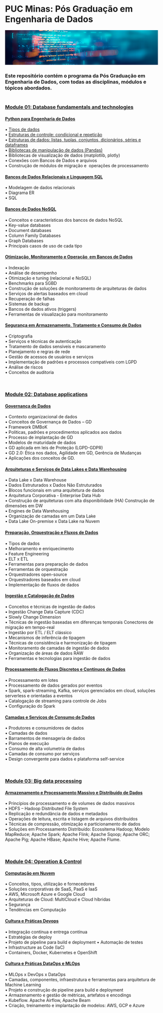# **PUC Minas: Pós Graduação em Engenharia de Dados**

<p align="center">
    <img src="https://github.com/Adrianogvs/014-Pos-Graduacao-Engenharia-de-Dados/blob/main/image/informatica-e-tecnologia3.png" alt="Exemplo de imagem">
</p>



### **Este repositório contém o programa da Pós Graduação em Engenharia de Dados, com todas as disciplinas, módulos e tópicos abordados.**<br></br>

<p></p>
<p></p>
<p></p>

### **[Module 01: Database fundamentals and technologies](https://github.com/Adrianogvs/014-Pos-Graduacao-Engenharia-de-Dados/tree/main/repos/Module%2001%20%20Database%20fundamentals%20and%20technologies)**
####	[Python para Engenharia de Dados](https://github.com/Adrianogvs/014-Pos-Graduacao-Engenharia-de-Dados/tree/main/repos/Module%2001%20%20Database%20fundamentals%20and%20technologies/001-Python%20para%20Engenharia%20de%20Dados) <br> 
• 	[Tipos de dados](https://github.com/Adrianogvs/014-Pos-Graduacao-Engenharia-de-Dados/blob/main/repos/Module%2001%20%20Database%20fundamentals%20and%20technologies/001-Python%20para%20Engenharia%20de%20Dados/Unidade-1/001%20-%20Tipos%20de%20dados.ipynb)	<br>
• 	[Estruturas de controle: condicional e repetição](https://github.com/Adrianogvs/014-Pos-Graduacao-Engenharia-de-Dados/blob/main/repos/Module%2001%20%20Database%20fundamentals%20and%20technologies/001-Python%20para%20Engenharia%20de%20Dados/Unidade-1/002%20-%20Estruturas%20de%20controle%20condicional%20e%20repeti%C3%A7%C3%A3o.ipynb)	<br>
• 	[Estruturas de dados: listas, tuplas, conjuntos, dicionários, séries e dataframes](https://github.com/Adrianogvs/014-Pos-Graduacao-Engenharia-de-Dados/blob/main/repos/Module%2001%20%20Database%20fundamentals%20and%20technologies/001-Python%20para%20Engenharia%20de%20Dados/Unidade-3/001-%20Estrutura%20de%20Dados.ipynb)	<br>
• 	[Bibliotecas de manipulação de dados (Pandas)](https://github.com/Adrianogvs/014-Pos-Graduacao-Engenharia-de-Dados/blob/main/repos/Module%2001%20%20Database%20fundamentals%20and%20technologies/001-Python%20para%20Engenharia%20de%20Dados/Unidade-4/001-Bibliotecas%20de%20manipula%C3%A7%C3%A3o%20de%20dados%20(Pandas).ipynb)	<br>
• 	Bibliotecas de visualização de dados (matplotlib, plotly)	<br>
• 	Conexões com Bancos de Dados e arquivos	<br>
• 	Construção de módulos de migração e  operações de processamento	<br>
<p></p>

####	[Bancos de Dados Relacionais e Linguagem SQL](https://github.com/Adrianogvs/014-Pos-Graduacao-Engenharia-de-Dados/tree/main/repos/Module%2001%20%20Database%20fundamentals%20and%20technologies/002-Bancos%20de%20Dados%20Relacionais%20e%20Linguagem%20SQL)
• 	Modelagem de dados relacionais  	<br>
• 	Diagrama ER	<br>
• 	SQL	<br>
<p></p>

####	[Bancos de Dados NoSQL](https://github.com/Adrianogvs/014-Pos-Graduacao-Engenharia-de-Dados/tree/main/repos/Module%2001%20%20Database%20fundamentals%20and%20technologies/003-Bancos%20de%20Dados%20NoSQL)	<br>
• 	Conceitos e características dos bancos de dados NoSQL	<br>
• 	Key-value databases	<br>
• 	Document databases	<br>
• 	Column Family Databases	<br>
• 	Graph Databases	<br>
• 	Principais casos de uso de cada tipo	<br>
<p></p>

####	[Otimização, Monitoramento e Operação  em Bancos de Dados](https://github.com/Adrianogvs/014-Pos-Graduacao-Engenharia-de-Dados/tree/main/repos/Module%2001%20%20Database%20fundamentals%20and%20technologies/004-Otimiza%C3%A7%C3%A3o%2C%20Monitoramento%20e%20Opera%C3%A7%C3%A3o%20%20em%20Bancos%20de%20Dados)	<br>
• 	Indexação	<br>
• 	Análise de desempenho	<br>
• 	Otimização e tuning (relacional e NoSQL)	<br>
• 	Benchmarks para SGBD	<br>
• 	Construção de soluções de monitoramento de arquiteturas de dados	<br>
• 	Serviços de alertas baseados em cloud	<br>
• 	Recuperação de falhas	<br>
• 	Sistemas de backup	<br>
• 	Bancos de dados ativos (triggers)	<br>
• 	Ferramentas de visualização para monitoramento	<br>
<p></p>

####	[Segurança em Armazenamento, Tratamento e Consumo de Dados](https://github.com/Adrianogvs/014-Pos-Graduacao-Engenharia-de-Dados/tree/main/repos/Module%2001%20%20Database%20fundamentals%20and%20technologies/005-Seguran%C3%A7a%20em%20Armazenamento%2C%20Tratamento%20e%20Consumo%20de%20Dados)	<br>
• 	Criptografia	<br>
• 	Serviços e técnicas de autenticação	<br>
• 	Tratamento de dados sensíveis e mascaramento	<br>
• 	Planejamento e regras de rede	<br>
• 	Gestão de acessos de usuários e serviços	<br>
• 	Implementação de padrões e processos compatíveis com LGPD	<br>
• 	Análise de riscos	<br>
• 	Conceitos de auditoria	<br>
<p></p><br>

### **[Module 02:  Database applications](https://github.com/Adrianogvs/014-Pos-Graduacao-Engenharia-de-Dados/tree/main/repos/Module%2002%20%20Database%20applications)**
####	[Governança de Dados](https://github.com/Adrianogvs/014-Pos-Graduacao-Engenharia-de-Dados/tree/main/repos/Module%2002%20%20Database%20applications/001-Governan%C3%A7a%20de%20Dados)	<br>
• 	Contexto organizacional de dados	<br>
• 	Conceitos de Governança de Dados – GD	<br>
• 	Framework DMBoK	<br>
• 	Políticas, padrões e procedimentos aplicados aos dados	<br>
• 	Processo de implantação de GD	<br>
• 	Modelos de maturidade de dados	<br>
• 	GD aplicada em leis de Proteção (LGPD-GDPR)	<br>
• 	GD 2.0: Ética nos dados, Agilidade em GD, Gerência de Mudanças	<br>
• 	Aplicações dos conceitos de GD.	<br>
<p></p>	

####	[Arquiteturas e Serviços de Data Lakes e Data Warehousing](https://github.com/Adrianogvs/014-Pos-Graduacao-Engenharia-de-Dados/tree/main/repos/Module%2002%20%20Database%20applications/002-Arquiteturas%20e%20Servi%C3%A7os%20de%20Data%20Lakes%20e%20Data%20Warehousing)	<br>
• 	Data Lake x Data Warehouse	<br>
• 	Dados Estruturados x Dados Não Estruturados	<br>
• 	Blocos funcionais em uma arquitetura de dados	<br>
• 	Arquitetura Corporativa - Enterprise Data Hub	<br>
• 	Construção de arquiteturas com alta disponibilidade (HA) Construção de dimensões em DW	<br>
• 	Engines de Data Warehousing	<br>
• 	Organização de camadas em um Data Lake	<br>
• 	Data Lake On-premise x Data Lake na Nuvem	<br>
<p></p>	

####	[Preparação, Orquestração e Fluxos de Dados](https://github.com/Adrianogvs/014-Pos-Graduacao-Engenharia-de-Dados/tree/main/repos/Module%2002%20%20Database%20applications/003-Prepara%C3%A7%C3%A3o%2C%20Orquestra%C3%A7%C3%A3o%20e%20Fluxos%20de%20Dados) 	<br>
• 	Tipos de dados	<br>
• 	Melhoramento e enriquecimento	<br>
• 	Feature Engineering	<br>
• 	ELT x ETL	<br>
• 	Ferramentas para preparação de dados	<br>
• 	Ferramentas de orquestração	<br>
• 	Orquestradores open-source	<br>
• 	Orquestradores baseados em cloud	<br>
• 	Implementação de fluxos de dados 	<br>
<p></p>	

####	[Ingestão e Catalogação de Dados](https://github.com/Adrianogvs/014-Pos-Graduacao-Engenharia-de-Dados/tree/main/repos/Module%2002%20%20Database%20applications/004-Ingest%C3%A3o%20e%20Cataloga%C3%A7%C3%A3o%20de%20Dados)	<br>
• 	Conceitos e técnicas de ingestão de dados	<br>
• 	Ingestão Change Data Capture (CDC)	<br>
• 	Slowly Change Dimension	<br>
• 	Técnicas de ingestão baseadas em diferenças temporais Conectores de migração em tempo-real	<br>
• 	Ingestão por ETL / ELT clássico	<br>
• 	Mecanismos de inferência de tipagem	<br>
• 	Técnicas de consistência e harmonização de tipagem	<br>
• 	Monitoramento de camadas de ingestão de dados	<br>
• 	Organização de áreas de dados RAW	<br>
• 	Ferramentas e tecnologias para ingestão de dados	<br>
<p></p>	

####	[Processamento de Fluxos Discretos e Contínuos de Dados](https://github.com/Adrianogvs/014-Pos-Graduacao-Engenharia-de-Dados/tree/main/repos/Module%2002%20%20Database%20applications/005-Processamento%20de%20Fluxos%20Discretos%20e%20Cont%C3%ADnuos%20de%20Dados)	<br>
• 	Processamento em lotes	<br>
• 	Processamento de dados gerados por eventos	<br>
• 	Spark, spark-streaming, Kafka, serviços gerenciados em cloud, soluções serverless e orientadas a eventos	<br>
• 	Catalogação de streaming para controle de Jobs	<br>
• 	Configuração do Spark	<br>
<p></p>	

####	[Camadas e Serviços de Consumo de Dados](https://github.com/Adrianogvs/014-Pos-Graduacao-Engenharia-de-Dados/tree/main/repos/Module%2002%20%20Database%20applications/006-Camadas%20e%20Servi%C3%A7os%20de%20Consumo%20de%20Dados)	<br>
• 	Produtores e consumidores de dados	<br>
• 	Camadas de dados	<br>
• 	Barramentos de mensageria de dados	<br>
• 	Planos de execução	<br>
• 	Consumo de alta volumetria de dados	<br>
• 	Camadas de consumo por serviços	<br>
• 	Design convergente para dados e plataforma self-service	<br>
<p></p><br>


### **[Module 03: Big data processing](https://github.com/Adrianogvs/014-Pos-Graduacao-Engenharia-de-Dados/tree/main/repos/Module%2003%20Big%20data%20processing/)**
####	[Armazenamento e Processamento Massivo e Distribuído de Dados](https://github.com/Adrianogvs/014-Pos-Graduacao-Engenharia-de-Dados/tree/main/repos/Module%2003%20Big%20data%20processing/001-Armazenamento%20e%20Processamento%20Massivo%20e%20Distribu%C3%ADdo%20de%20Dados)	<br>
• 	Princípios de processamento e de volumes de dados massivos	<br>
• 	HDFS – Hadoop Distributed File System	<br>
• 	Replicação e redundância de dados e metadados	<br>
• 	Operações de leitura, escrita e listagem de arquivos distribuídos	<br>
• 	Técnicas de compressão, otimização e particionamento de dados	<br>
• 	Soluções em Processamento Distribuído: Ecossitema Hadoop; Modelo MapReduce; Apache Spark; Apache Flink; Apache Sqoop; Apache ORC; Apache Pig; Apache HBase; Apache Hive; Apache Flume.	<br>
<p></p><br>

### **[Module 04: Operation & Control](https://github.com/Adrianogvs/014-Pos-Graduacao-Engenharia-de-Dados/tree/main/repos/Module%2004%20Operation%20%26%20Control)**
####	[Computação em Nuvem](https://github.com/Adrianogvs/014-Pos-Graduacao-Engenharia-de-Dados/tree/main/repos/Module%2004%20Operation%20%26%20Control/001-Computa%C3%A7%C3%A3o%20em%20Nuvem)<br>
• 	Conceitos, tipos, utilização e fornecedores	<br>
• 	Soluções corporativas de SaaS, PaaS e IaaS	<br>
• 	AWS, Microsoft Azure e Google Cloud	<br>
• 	Arquiteturas de Cloud: MultiCloud e Cloud híbridas	<br>
• 	Segurança	<br>
• 	Tendências em Computação	<br>
<p></p> 

####	[Cultura e Práticas Devops](https://github.com/Adrianogvs/014-Pos-Graduacao-Engenharia-de-Dados/tree/main/repos/Module%2004%20Operation%20%26%20Control/002-Cultura%20e%20Pr%C3%A1ticas%20Devops)	<br>
• 	Integração contínua e entrega contínua	<br>
• 	Estratégias de deploy	<br>
• 	Projeto de pipeline para build e deployment	
• 	Automação de testes	<br>
• 	Infrastructure as Code (IaC)	<br>
• 	Containers, Docker, Kubernetes e OpenShift	<br>
<p></p> 

####	[Cultura e Práticas DataOps e MLOps](https://github.com/Adrianogvs/014-Pos-Graduacao-Engenharia-de-Dados/tree/main/repos/Module%2004%20Operation%20%26%20Control/003-Cultura%20e%20Pr%C3%A1ticas%20DataOps%20e%20MLOps)	<br>
• 	MLOps x DevOps x DataOps	<br>
• 	Camadas, componentes, infraestrutura e ferramentas para arquitetura de Machine Learning	<br>
• 	Projeto e construção de pipeline para build e deployment	<br>
• 	Armazenamento e gestão de métricas, artefatos e encodings	<br>
• 	Kubeflow. Apache Airflow, Apache Beam 	<br>
• 	Criação, treinamento e implantação de modelos: AWS, GCP e Azure	<br>
<p></p><br>
